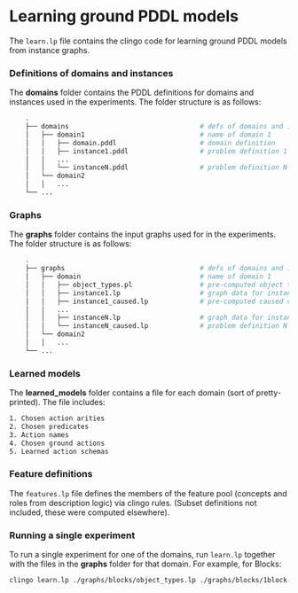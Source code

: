 # Learning ground PDDL models

The `learn.lp` file contains the clingo code for learning ground PDDL models from instance graphs.

### Definitions of domains and instances

The **domains** folder contains the PDDL definitions for domains and instances used in the experiments. The folder structure is as follows:
```bash
    .
    ├── domains                                 # defs of domains and instances used in experiments
    │   ├── domain1                             # name of domain 1
    │   │   ├── domain.pddl                     # domain definition
    │   │   ├── instance1.pddl                  # problem definition 1
    │   │   ...		
    │   │   └── instanceN.pddl                  # problem definition N
    │   └── domain2		
    │   │   ...		
    └── ...
```
### Graphs
The **graphs** folder contains the input graphs used for in the experiments. The folder structure is as follows:
```bash
    .
    ├── graphs                                  # defs of domains and instances used in experiments
    │   ├── domain                              # name of domain 1
    │   │   ├── object_types.pl                 # pre-computed object types for the domain
    │   │   ├── instance1.lp                    # graph data for instance 1
    │   │   ├── instance1_caused.lp             # pre-computed caused changes (deltas)
    │   │   ...		
    │   │   ├── instanceN.lp                    # graph data for instance N
    │   │   └── instanceN_caused.lp             # problem definition N
    │   └── domain2		
    │   │   ...		
    └── ...
```
### Learned models
The **learned_models** folder contains a file for each domain (sort of pretty-printed). The file includes:
```bash
1. Chosen action arities
2. Chosen predicates
3. Action names
4. Chosen ground actions
5. Learned action schemas
```
### Feature definitions
The ``features.lp`` file defines the members of the feature pool (concepts and roles from description logic) via clingo rules. (Subset definitions not included, these were computed elsewhere).

### Running a single experiment
To run a single experiment for one of the domains, run ``learn.lp`` together with the files in the **graphs** folder for that domain. For example, for Blocks:

```bash
clingo learn.lp ./graphs/blocks/object_types.lp ./graphs/blocks/1block.lp ./graphs/blocks/1block_caused.lp ./graphs/blocks/3block.lp ./graphs/blocks/3block_caused.lp
```
